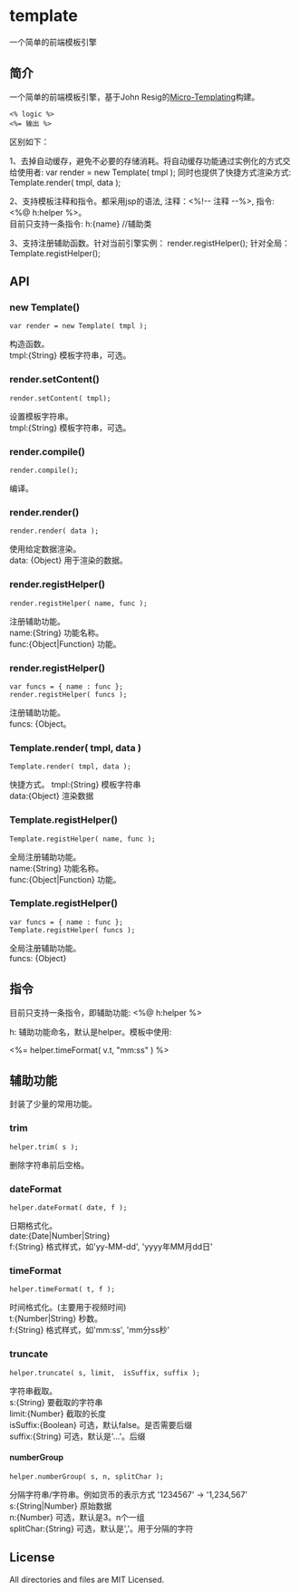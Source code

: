 template
========

一个简单的前端模板引擎

## 简介 ##
一个简单的前端模板引擎，基于John Resig的[Micro-Templating](http://ejohn.org/blog/javascript-micro-templating/)构建。

    <% logic %>
    <%= 输出 %>

区别如下：

1、去掉自动缓存，避免不必要的存储消耗。将自动缓存功能通过实例化的方式交给使用者:
    var render = new Template( tmpl );
同时也提供了快捷方式渲染方式:
    Template.render( tmpl, data );

2、支持模板注释和指令。都采用jsp的语法, 注释：&lt;%!-- 注释 --%&gt;, 指令:&lt;%@ h:helper %&gt;。   
目前只支持一条指令:
    h:{name} //辅助类

3、支持注册辅助函数。针对当前引擎实例：
    render.registHelper();
针对全局：
    Template.registHelper();

## API ##

### new Template() ###
    var render = new Template( tmpl );

构造函数。   
tmpl:{String} 模板字符串，可选。

### render.setContent() ###
    render.setContent( tmpl);

设置模板字符串。   
tmpl:{String} 模板字符串，可选。   

### render.compile() ###
    render.compile();

编译。

### render.render() ###
    render.render( data );

使用给定数据渲染。     
data: {Object} 用于渲染的数据。    

### render.registHelper() ###
    render.registHelper( name, func );

注册辅助功能。     
name:{String} 功能名称。   
func:{Object|Function} 功能。   

### render.registHelper() ###
    var funcs = { name : func }; 
    render.registHelper( funcs );

注册辅助功能。   
funcs: {Object。   

### Template.render( tmpl, data ) ###
    Template.render( tmpl, data );

快捷方式。
tmpl:{String} 模板字符串    
data:{Object} 渲染数据   

### Template.registHelper() ###
    Template.registHelper( name, func );

全局注册辅助功能。   
name:{String} 功能名称。   
func:{Object|Function} 功能。   

### Template.registHelper() ###
    var funcs = { name : func }; 
    Template.registHelper( funcs );

全局注册辅助功能。   
funcs: {Object}   

## 指令 ##
目前只支持一条指令，即辅助功能: &lt;%@ h:helper %&gt;

h: 辅助功能命名，默认是helper。模板中使用:
    <p class="info"> <%= helper.timeFormat( v.t, "mm:ss" ) %></p>

## 辅助功能 ##
封装了少量的常用功能。

### trim ###
    helper.trim( s );

删除字符串前后空格。

### dateFormat ###
    helper.dateFormat( date, f );

日期格式化。   
date:{Date|Number|String}   
f:{String} 格式样式，如'yy-MM-dd', 'yyyy年MM月dd日'   

### timeFormat ###
    helper.timeFormat( t, f );

时间格式化。(主要用于视频时间)   
t:{Number|String} 秒数。   
f:{String} 格式样式，如'mm:ss', 'mm分ss秒'

### truncate
    helper.truncate( s, limit,  isSuffix, suffix );

字符串截取。   
s:{String} 要截取的字符串   
limit:{Number} 截取的长度   
isSuffix:{Boolean} 可选，默认false。是否需要后缀   
suffix:{String} 可选，默认是'...'。后缀

#### numberGroup ####
    helper.numberGroup( s, n, splitChar );

分隔字符串/字符串。例如货币的表示方式 '1234567' -> '1,234,567'   
s:{String|Number} 原始数据   
n:{Number} 可选，默认是3。n个一组   
splitChar:{String} 可选，默认是','。用于分隔的字符

## License ##

All directories and files are MIT Licensed.
